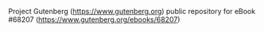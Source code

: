 Project Gutenberg (https://www.gutenberg.org) public repository for
eBook #68207 (https://www.gutenberg.org/ebooks/68207)
